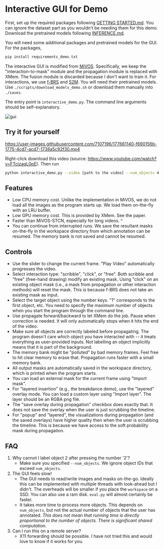 # Interactive GUI for Demo

First, set up the required packages following [GETTING STARTED.md](./GETTING_STARTED.md). You can ignore the dataset part as you wouldn't be needing them for this demo. Download the pretrained models following [INFERENCE.md](./INFERENCE.md).

You will need some additional packages and pretrained models for the GUI. For the packages,

```bash
pip install requirements_demo.txt
```

The interactive GUI is modified from [MiVOS](https://github.com/hkchengrex/MiVOS). Specifically, we keep the "interaction-to-mask" module and the propagation module is replaced with XMem. The fusion module is discarded because I don't want to train it.
For interactions, we use [f-BRS](https://github.com/saic-vul/fbrs_interactive_segmentation) and [S2M](https://github.com/hkchengrex/Scribble-to-Mask). You will need their pretrained models. Use `./scripts/download_models_demo.sh` or download them manually into `./saves`.

The entry point is `interactive_demo.py`. The command line arguments should be self-explanatory.

![gui](https://imgur.com/7ac7vga.jpg)

## Try it for yourself

https://user-images.githubusercontent.com/7107196/177661140-f690156b-1775-4cd7-acd7-1738a5c92f30.mp4

Right-click download this video (source: https://www.youtube.com/watch?v=FTcjzaqL0pE). Then run

```bash
python interactive_demo.py --video [path to the video] --num_objects 4
```

## Features

* Low CPU memory cost. Unlike the implementation in MiVOS, we do not load all the images as the program starts up. We load them on-the-fly with an LRU buffer.
* Low GPU memory cost. This is provided by XMem. See the paper.
* Faster than MiVOS-STCN, especially for long videos. ^
* You can continue from interrupted runs. We save the resultant masks on-the-fly in the workspace directory from which annotation can be resumed. The memory bank is not saved and cannot be resumed.

## Controls

* Use the slider to change the current frame. "Play Video" automatically progresses the video.
* Select interaction type: "scribble", "click", or "free". Both scribble and "free" (free-hand drawing) modify an existing mask. Using "click" on an existing object mask (i.e., a mask from propagation or other interaction methods) will reset the mask. This is because f-BRS does not take an existing mask as input.
* Select the target object using the number keys. "1" corresponds to the first object, etc. You need to specify the maximum number of objects when you start the program through the command line.
* Use propagate forward/backward to let XMem do the job. Pause when correction is needed. It will only automatically stops when it hits the end of the video.
* Make sure all objects are correctly labeled before propagating. The program doesn't care which object you have interacted with -- it treats everything as user-provided inputs. Not labelling an object implicitly means that it is part of the background.
* The memory bank might be "polluted" by bad memory frames. Feel free to hit clear memory to erase that. Propagation runs faster with a small memory bank.
* All output masks are automatically saved in the workspace directory, which is printed when the program starts.
* You can load an external mask for the current frame using "Import mask".
* For "layered insertion" (e.g., the breakdance demo), use the "layered" overlay mode. You can load a custom layer using "Import layer". The layer should be an RGBA png file.
* The "save overlay during propagation" checkbox does exactly that. It does not save the overlay when the user is just scrubbing the timeline.
* For "popup" and "layered", the visualizations during propagation (and the saved overlays) have higher quality then when the user is scrubbing the timeline. This is because we have access to the soft probability mask during propagation.

## FAQ

1. Why cannot I label object 2 after pressing the number '2'?
   - Make sure you specified `--num_objects`. We ignore object IDs that exceed `num_objects`.
2. The GUI feels slow!
   - The GUI needs to read/write images and masks on-the-go. Ideally this can be implemented with multiple threads with look-ahead but I didn't. The overheads will be smaller if you place the `workspace` on a SSD. You can also use a ram disk. `eval.py` will almost certainly be faster.
   - It takes more time to process more objects. This depends on `num_objects`, but not the actual number of objects that the user has annotated. *This does not mean that running time is directly proportional to the number of objects. There is significant shared computation.*
3. Can I run this on a remote server?
   - X11 forwarding should be possible. I have not tried this and would love to know if it works for you.
